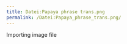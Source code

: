 ```yaml
---
title: Datei:Papaya phrase trans.png
permalink: /Datei:Papaya_phrase_trans.png/
---
```


Importing image file